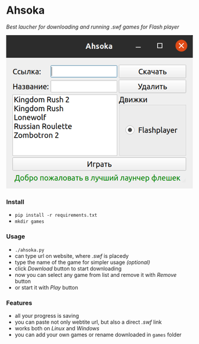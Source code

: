 # Ahsoka
*Best laucher for downloading and running .swf games for Flash player*

![image](https://github.com/Gornak40/ahsoka/raw/master/examples/intro.png)
### Install
* ```pip install -r requirements.txt```
* ```mkdir games```
### Usage
* ```./ahsoka.py```
* can type url on website, where *.swf* is placedy
* type the name of the game for simpler usage *(optional)*
* click *Download* button to start downloading
* now you can select any game from list and remove it with *Remove* button
* or start it with *Play* button
### Features
* all your progress is saving
* you can paste not only webtite url, but also a direct *.swf* link
* works both on *Linux* and *Windows*
* you can add your own games or rename downloaded in ```games``` folder